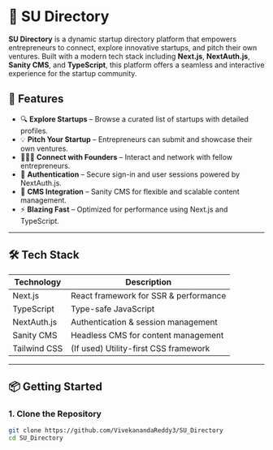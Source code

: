 # 🚀 SU Directory

**SU Directory** is a dynamic startup directory platform that empowers entrepreneurs to connect, explore innovative startups, and pitch their own ventures. Built with a modern tech stack including **Next.js**, **NextAuth.js**, **Sanity CMS**, and **TypeScript**, this platform offers a seamless and interactive experience for the startup community.

## 🌟 Features

- 🔍 **Explore Startups** – Browse a curated list of startups with detailed profiles.
- 💡 **Pitch Your Startup** – Entrepreneurs can submit and showcase their own ventures.
- 🧑‍🤝‍🧑 **Connect with Founders** – Interact and network with fellow entrepreneurs.
- 🔐 **Authentication** – Secure sign-in and user sessions powered by NextAuth.js.
- 📖 **CMS Integration** – Sanity CMS for flexible and scalable content management.
- ⚡ **Blazing Fast** – Optimized for performance using Next.js and TypeScript.

---

## 🛠️ Tech Stack

| Technology    | Description                           |
|---------------|---------------------------------------|
| Next.js       | React framework for SSR & performance |
| TypeScript    | Type-safe JavaScript                  |
| NextAuth.js   | Authentication & session management   |
| Sanity CMS    | Headless CMS for content management   |
| Tailwind CSS  | (If used) Utility-first CSS framework |

---

## 📦 Getting Started

### 1. Clone the Repository

```bash
git clone https://github.com/VivekanandaReddy3/SU_Directory
cd SU_Directory
